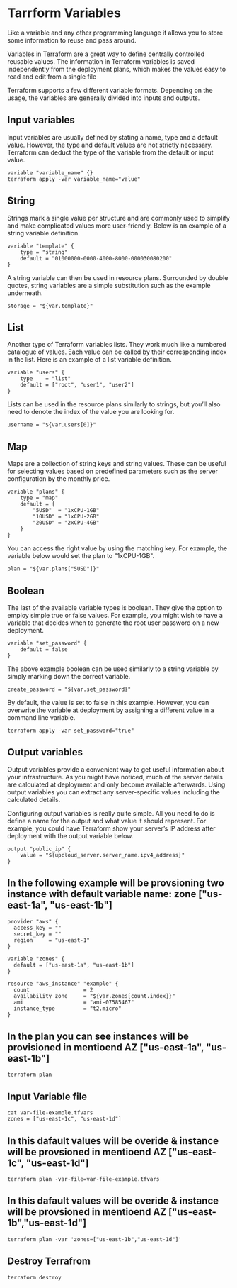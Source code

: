 # Tarrform Variables

Like a variable and any other programming language it allows you to store some information to reuse
and pass around.

Variables in Terraform are a great way to define centrally controlled reusable values. The information in Terraform variables is saved independently from the deployment plans, which makes the values easy to read and edit from a single file

Terraform supports a few different variable formats. Depending on the usage, the variables are generally divided into inputs and outputs.

## Input variables

Input variables are usually defined by stating a name, type and a default value. However, the type and default values are not strictly necessary. Terraform can deduct the type of the variable from the default or input value.

```
variable "variable_name" {}
terraform apply -var variable_name="value"
```

## String

Strings mark a single value per structure and are commonly used to simplify and make complicated values more user-friendly. Below is an example of a string variable definition.
```
variable "template" {
    type = "string"
    default = "01000000-0000-4000-8000-000030080200"
}
```

A string variable can then be used in resource plans. Surrounded by double quotes, string variables are a simple substitution such as the example underneath.

```
storage = "${var.template}"
```


## List

Another type of Terraform variables lists. They work much like a numbered catalogue of values. Each value can be called by their corresponding index in the list. Here is an example of a list variable definition.

```
variable "users" {
    type    = "list"
    default = ["root", "user1", "user2"]
}
```

Lists can be used in the resource plans similarly to strings, but you’ll also need to denote the index of the value you are looking for.
```
username = "${var.users[0]}"
```


## Map

Maps are a collection of string keys and string values. These can be useful for selecting values based on predefined parameters such as the server configuration by the monthly price.

```
variable "plans" {
    type = "map"
    default = {
        "5USD"  = "1xCPU-1GB"
        "10USD" = "1xCPU-2GB"
        "20USD" = "2xCPU-4GB"
    }
}
```

You can access the right value by using the matching key. For example, the variable below would set the plan to "1xCPU-1GB".
```
plan = "${var.plans["5USD"]}"
```



## Boolean

The last of the available variable types is boolean. They give the option to employ simple true or false values. For example, you might wish to have a variable that decides when to generate the root user password on a new deployment.

```
variable "set_password" {
    default = false
}
```

The above example boolean can be used similarly to a string variable by simply marking down the correct variable.

```
create_password = "${var.set_password}"
```

By default, the value is set to false in this example. However, you can overwrite the variable at deployment by assigning a different value in a command line variable.
```
terraform apply -var set_password="true"
```




## Output variables
Output variables provide a convenient way to get useful information about your infrastructure. As you might have noticed, much of the server details are calculated at deployment and only become available afterwards. Using output variables you can extract any server-specific values including the calculated details.

Configuring output variables is really quite simple. All you need to do is define a name for the output and what value it should represent. For example, you could have Terraform show your server’s IP address after deployment with the output variable below.

```
output "public_ip" {
    value = "${upcloud_server.server_name.ipv4_address}"
}
```

## In the following example will be provsioning two instance with default variable name: zone ["us-east-1a", "us-east-1b"]

```
provider "aws" {
  access_key = ""
  secret_key = ""
  region     = "us-east-1"
}

variable "zones" {
  default = ["us-east-1a", "us-east-1b"]
}

resource "aws_instance" "example" {
  count                 = 2
  availability_zone     = "${var.zones[count.index]}"
  ami                   = "ami-07585467"
  instance_type         = "t2.micro"
}
```



## In the plan you can see instances will be provisioned in mentioend AZ ["us-east-1a", "us-east-1b"]
```
terraform plan
```


## Input Variable file
```
cat var-file-example.tfvars
zones = ["us-east-1c", "us-east-1d"]
```

## In this dafault values will be overide & instance will be provsioned in mentioend AZ ["us-east-1c", "us-east-1d"]
```
terraform plan -var-file=var-file-example.tfvars
```

## In this dafault values will be overide & instance will be provsioned in mentioend AZ ["us-east-1b","us-east-1d"]
```
terraform plan -var 'zones=["us-east-1b","us-east-1d"]'
```

## Destroy Terrafrom
```
terraform destroy
```


